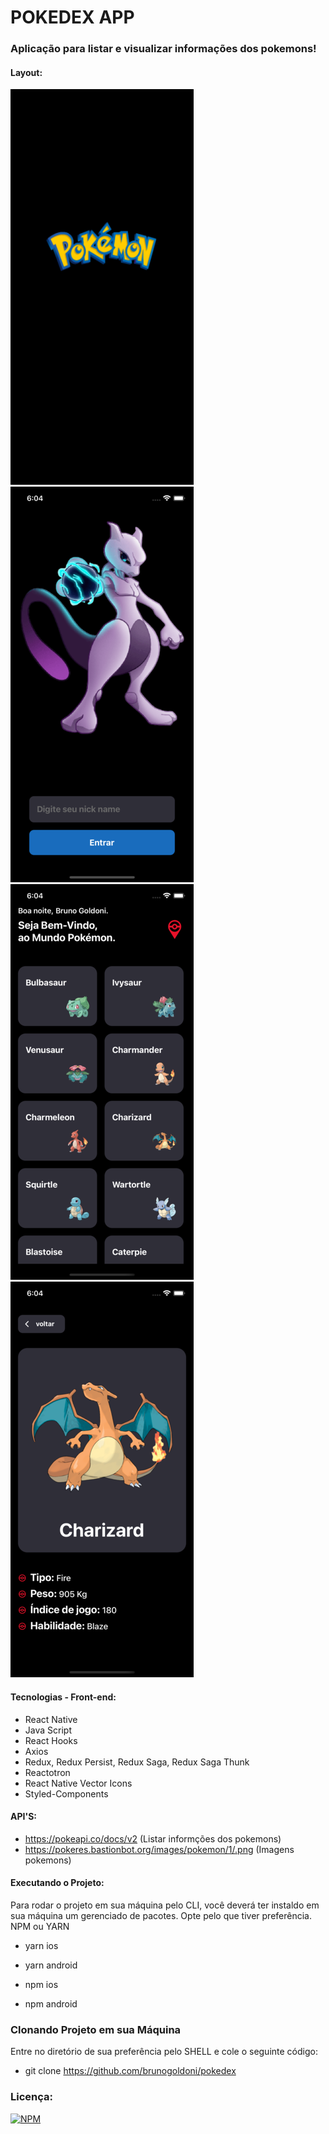 # POKEDEX APP

### Aplicação para listar e visualizar informações dos pokemons!

#### Layout:
![SplashScreen](https://github.com/brunogoldoni/pokedex-assets/blob/master/splash-screen.png)
![Screen 1](https://github.com/brunogoldoni/pokedex-assets/blob/master/Introduction.png)
![Screen 2](https://github.com/brunogoldoni/pokedex-assets/blob/master/Home.png)
![Screen 3](https://github.com/brunogoldoni/pokedex-assets/blob/master/Infos.png)

#### Tecnologias - Front-end:

  - React Native
  - Java Script
  - React Hooks
  - Axios
  - Redux, Redux Persist, Redux Saga, Redux Saga Thunk
  - Reactotron
  - React Native Vector Icons
  - Styled-Components


#### API'S:

  - https://pokeapi.co/docs/v2 (Listar informções dos pokemons)
  - https://pokeres.bastionbot.org/images/pokemon/1/.png (Imagens pokemons)


#### Executando o Projeto:

Para rodar o projeto em sua máquina pelo CLI, você deverá ter instaldo em sua máquina um gerenciado de pacotes.
Opte pelo que tiver preferência.
  NPM ou YARN

  - yarn ios
  - yarn android

  - npm ios
  - npm android

### Clonando Projeto em sua Máquina

Entre no diretório de sua preferência pelo SHELL e cole o seguinte código:
  - git clone https://github.com/brunogoldoni/pokedex
  

### Licença:

[![NPM](https://img.shields.io/npm/l/react)](https://github.com/brunogoldoni/pokedex/blob/main/LICENSE)


